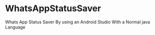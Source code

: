 # WhatsAppStatusSaver
Whats App Status Saver By using an Android Studio With a Normal java Language
